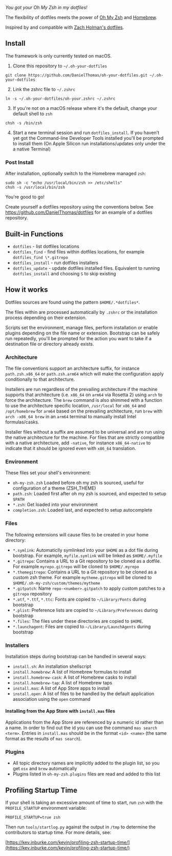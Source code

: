 *You got your Oh My Zsh in my dotfiles!*

The flexibility of dotfiles meets the power of [Oh My Zsh](https://github.com/robbyrussell/oh-my-zsh) and [Homebrew](https://brew.sh/).

Inspired by and compatible with [Zach Holman's dotfiles](https://github.com/holman/dotfiles).

## Install ##

The framework is only currently tested on macOS.

1. Clone this repository to `~/.oh-your-dotfiles`
```
git clone https://github.com/DanielThomas/oh-your-dotfiles.git ~/.oh-your-dotfiles
```
2. Link the zshrc file to `~/.zshrc`
```
ln -s ~/.oh-your-dotfiles/oh-your.zshrc ~/.zshrc
```
3. If you're not on a macOS release where it's the default, change your default shell to `zsh`
```
chsh -s /bin/zsh
```
4. Start a new terminal session and run `dotfiles_install`. If you haven't yet got the Command-line Developer Tools installed you'll be prompted to install them (On Apple Silicon run installations/updates only under the a native Terminal)

### Post Install ###

After installation, optionally switch to the Homebrew managed `zsh`:

```
sudo sh -c "echo /usr/local/bin/zsh >> /etc/shells"
chsh -s /usr/local/bin/zsh
```

You're good to go! 

Create yourself a dotfiles repository using the conventions below. See https://github.com/DanielThomas/dotfiles for an example of a dotfiles repository.

## Built-in Functions ##

- `dotfiles` - list dotfiles locations
- `dotfiles_find` - find files within dotfiles locations, for example `dotfiles_find \*.gitrepo`
- `dotfiles_install` - run dotfiles installers
- `dotfiles_update` - update dotfiles installed files. Equivalent to running `dotfiles_install` and choosing `S` to skip existing

## How it works ##

Dotfiles sources are found using the pattern `$HOME/.*dotfiles*`.

The files within are processed automatically by `.zshrc` or the installation process depending on their extension. 

Scripts set the environment, manage files, perform installation or enable plugins depending on the file name or extension. Bootstrap can be safely run repeatedly, you'll be prompted for the action you want to take if a destination file or directory already exists.

### Architecture ###

The file conventions support an architecture suffix, for instance `path.zsh.x86_64` or `path.zsh.arm64` which will make the configuration apply conditionally to that architecture.

Installers are run regardless of the prevailing architecture if the machine supports that architecture (i.e. `x86_64` on `arm64` via Rosetta 2) using `arch` to force the architecture. The `brew` command is also shimmed with a function to use the architecture specific location, `/usr/local` for `x86_64` and `/opt/homebrew` for `arm64` based on the prevailing architecture, run `brew` with `arch -x86_64 brew` in an `arm64` terminal to manually install Intel formulas/casks.

Installer files without a suffix are assumed to be universal and are run using the native architecture for the machine. For files that are strictly compatible with a native architecture, add `-native`, for instance `x86_64-native` to indicate that it should be ignored even with `x86_64` translation.

### Environment ###

These files set your shell's environment:

- `oh-my-zsh.zsh` Loaded before oh my zsh is sourced, useful for configuration of a theme (ZSH_THEME)
- `path.zsh`: Loaded first after oh my zsh is sourced, and expected to setup `$PATH`
- `*.zsh`: Get loaded into your environment
- `completion.zsh`: Loaded last, and expected to setup autocomplete

### Files ###

The following extensions will cause files to be created in your home directory:

- `*.symlink`: Automaticlly symlinked into your `$HOME` as a dot file during bootstrap. For example, `myfile.symlink` will be linked as `$HOME/.myfile`
- `*.gitrepo`: Contains a URL to a Git repository to be cloned as a dotfile. For example `myrepo.gitrepo` will be cloned to `$HOME/.myrepo`
- `*.themegitrepo`: Contains a URL to a Git repository to be cloned as a custom zsh theme. For example `mytheme.gitrepo` will be cloned to `$HOME/.oh-my-zsh/custom/themes/mytheme`
- `*.gitpatch`: Name `repo-<number>.gitpatch` to apply custom patches to a `gitrepo` repository
- `*.otf`, `*.ttf`, `*.ttc`: Fonts are copied to `~/Library/Fonts` during bootstrap
- `*.plist`: Preference lists are copied to `~/Library/Preferences` during bootstrap
- `*.files`: The files under these directories are copied to `$HOME`.
- `*.launchagent`: Files are copied to `~/Library/LaunchAgents` during bootstrap

### Installers ###

Installation steps during bootstrap can be handled in several ways:

- `install.sh`: An installation shellscript
- `install.homebrew`: A list of Homebrew formulas to install
- `install.homebrew-cask`: A list of Homebrew casks to install
- `install.homebrew-tap`: A list of Homebrew taps
- `install.mas`: A list of App Store apps to install
- `install.open`: A list of files to be handled by the default application association using the `open` command

#### Installing from the App Store with `install.mas` files ####

Applications from the App Store are referenced by a numeric id rather than a name.
In order to find out the id you can use the command `mas search <term>`.
Entries in `install.mas` should be in the format `<id> <name>` (the same format as the results of `mas search`).

### Plugins ###

- All topic directory names are implicitly added to the plugin list, so you get `osx` and `brew` automatically
- Plugins listed in `oh-my-zsh.plugins` files are read and added to this list

## Profiling Startup Time ##

If your shell is taking an excessive amount of time to start, run `zsh` with the `PROFILE_STARTUP` environment variable:

    PROFILE_STARTUP=true zsh

Then run `tools/startlog.py` against the output in `/tmp` to determine the contributors to startup time. For more details, see:

[https://kev.inburke.com/kevin/profiling-zsh-startup-time/](https://kev.inburke.com/kevin/profiling-zsh-startup-time/)
